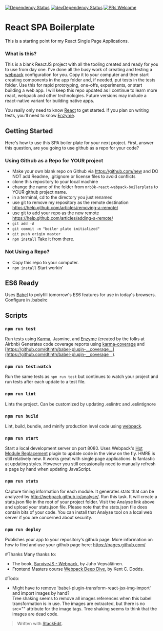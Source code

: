 
[![Dependency Status](https://david-dm.org/mrbinky3000/mrb3k-react-webpack-boilerplate.svg)](https://david-dm.org/mrbinky3000/mrb3k-react-webpack-boilerplate#info=dependencies) [![devDependency Status](https://david-dm.org/mrbinky3000/mrb3k-react-webpack-boilerplate/dev-status.svg)](https://david-dm.org/mrbinky3000/mrb3k-react-webpack-boilerplate#info=devDependencies)
[![PRs Welcome](https://img.shields.io/badge/PRs-welcome-brightgreen.svg?style=flat-square)](http://makeapullrequest.com)

# React SPA Boilerplate
This is a starting point for my React Single Page Applications.  

### What is this?
This is a blank ReactJS project with all the tooling created and ready for you to use from day one. I've done all the busy work of creating and testing a [webpack](https://webpack.github.io/) configuration for you.  Copy it to your computer and then start creating components in the app folder and, if needed, put tests in the tests folder. Use this for rapid prototyping, one-offs, experiments, or start building a web app.  I will keep this repo updated as I continue to learn more react, webpack and other technologies.  Future versions may include a react-native variant for building native apps.

You really only need to know [React](https://facebook.github.io/react/) to get started.  If you plan on writing tests, you'll need to know [Enzyme](https://github.com/airbnb/enzyme).


## Getting Started
Here's how to use this SPA boiler plate for your next project.  First, answer this question, are you
going to use github as a repo for your code?

### Using Github as a Repo for YOUR project
- Make your own blank repo on Github via https://github.com/new and DO NOT add Readme, .gitignore or license files to avoid conflicts
- clone this repository to your local machine
- change the name of the folder from `mrb3k-react-webpack-boilerplate` to YOUR github project name.
- in a terminal, cd to the directory you just renamed
- use git to remove my repository as the remote destination https://help.github.com/articles/removing-a-remote/
- use git to add your repo as the new remote https://help.github.com/articles/adding-a-remote/
- `git add -A`
- `git commit -m "boiler plate initialized"`
- `git push origin master`
- `npm install`
Take it from there.

### Not Using a Repo?
- Copy this repo to your computer.
- `npm install`
Start workin'

## ES6 Ready
Uses [Babel](https://babeljs.io/) to polyfill tomorrow's ES6 features for use in today's browsers.  Configure in .babelrc


## Scripts

### `npm run test`
Run tests using [Karma](https://karma-runner.github.io/1.0/index.html), Jasmine, and [Enzyme](https://github.com/airbnb/enzyme) (created by the folks at Airbnb) Generates code coverage reports using [karma-coverage](https://github.com/karma-runner/karma-coverage) and [https://github.com/dtinth/babel-plugin-__coverage__](https://github.com/dtinth/babel-plugin-__coverage__).

### `npm run test:watch`
Run the same tests as `npm run test` but continues to watch your project and run tests after each update to a test file.

### `npm run lint`
Lints the project.  Can be customized by updating .eslintrc and .eslintignore

### `npm run build`
Lint, build, bundle, and minify production level code using [webpack](https://webpack.github.io/).

### `npm run start`
Start a local development server on port 8080.  Uses Webpack's [Hot Module Replacement](https://webpack.github.io/docs/hot-module-replacement.html) plugin to update code in the view on the fly.  HMRE is still relatively new.  It works great with single page applications. Is fantastic at updating styles.  However you still occasionally need to manually refresh a page by hand when updating JavaScript.

### `npm run stats`
Capture timing information for each module. It generates stats that can be analyzed by http://webpack.github.io/analyse/.  Run this task.  It will create a stats.json file in the root of your project folder.  Visit the Analyse link above and upload your stats.json file.  Please note that the stats.json file does contain bits of your code. You can install that Analyse tool on a local web server if you are concerned about security.

### `npm run deploy`
Publishes your app to your repository's github page.  More information on how to find and use your github page here: https://pages.github.com/

#Thanks
Many thanks to:
- The book, [SurviveJS - Webpack](https://leanpub.com/survivejs-webpack), by Juho Vepsäläinen.
- Frontend Masters course [Webpack Deep Dive](https://frontendmasters.com/courses/webpack/), by Kent C. Dodds.

#Todo:
- Might have to remove 'babel-plugin-transform-react-jsx-img-import' and import images by hand?  
Tree shaking seems to remove all images references when this babel transformation is in use.  The
images are extracted, but there is no src="" attribute for the image tags.   Tree shaking seems to
think that the images are dead code.

> Written with [StackEdit](https://stackedit.io/).
